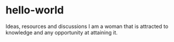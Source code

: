 # hello-world
Ideas, resources and discussions
I am a woman that is attracted to knowledge and any opportunity at attaining it.
